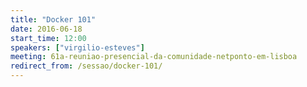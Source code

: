 ```yaml
---
title: "Docker 101"
date: 2016-06-18
start_time: 12:00
speakers: ["virgilio-esteves"]
meeting: 61a-reuniao-presencial-da-comunidade-netponto-em-lisboa
redirect_from: /sessao/docker-101/
---
```



